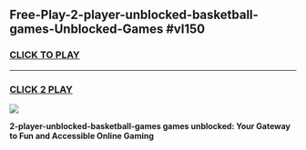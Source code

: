 
## Free-Play-2-player-unblocked-basketball-games-Unblocked-Games #vl150
<h3>
<a href="https://news.freeplayer.one?title=2-player-unblocked-basketball-games&ref=8M">CLICK TO PLAY</a></h3>
<hr>

<h3>
<a href="https://news.freeplayer.one?title=2-player-unblocked-basketball-games&ref=8M">CLICK 2 PLAY</a>
  
</h3>

<a href="https://news.freeplayer.one?title=2-player-unblocked-basketball-games&ref=8M"><img src="https://clearcache.store/games.png"></a>


**2-player-unblocked-basketball-games games unblocked: Your Gateway to Fun and Accessible Online Gaming**
